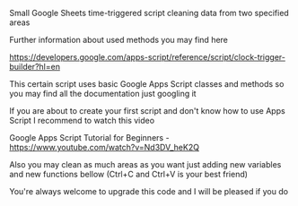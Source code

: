 Small Google Sheets time-triggered script cleaning data from two specified areas

Further information about used methods you may find here

https://developers.google.com/apps-script/reference/script/clock-trigger-builder?hl=en

This certain script uses basic Google Apps Script classes and methods so you may find all the documentation just googling it

If you are about to create your first script and don't know how to use Apps Script I recommend to watch this video

Google Apps Script Tutorial for Beginners - https://www.youtube.com/watch?v=Nd3DV_heK2Q

Also you may clean as much areas as you want just adding new variables and new functions bellow (Ctrl+C and Ctrl+V is your best friend)

You're always welcome to upgrade this code and I will be pleased if you do
